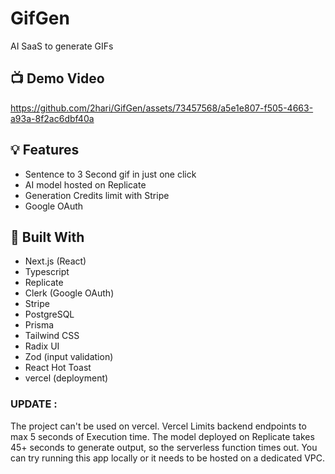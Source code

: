 # GifGen

AI SaaS to generate GIFs

## 📺 Demo Video

https://github.com/2hari/GifGen/assets/73457568/a5e1e807-f505-4663-a93a-8f2ac6dbf40a

## 💡 Features

- Sentence to 3 Second gif in just one click
- AI model hosted on Replicate
- Generation Credits limit with Stripe
- Google OAuth

## 🔨 Built With

- Next.js (React)
- Typescript
- Replicate
- Clerk (Google OAuth)
- Stripe
- PostgreSQL
- Prisma
- Tailwind CSS
- Radix UI
- Zod (input validation)
- React Hot Toast
- vercel (deployment)

### UPDATE :

The project can't be used on vercel. Vercel Limits backend endpoints to max 5 seconds of Execution time. The model deployed on Replicate takes 45+ seconds to generate output, so the serverless function times out. You can try running this app locally or it needs to be hosted on a dedicated VPC.
